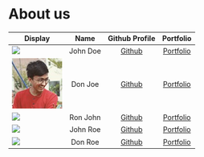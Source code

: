 # About us

Display | Name |               Github Profile                | Portfolio 
--------|:----:|:-------------------------------------------:|:---------:
![](https://via.placeholder.com/100.png?text=Photo) | John Doe |        [Github](https://github.com/)        | [Portfolio](docs/team/johndoe.md)
![](./team/images/Shyam.jpg) | Don Joe | [Github](https://github.com/ShyamKrishna33) | [Portfolio](./team/shyamKrishna.md)
![](https://via.placeholder.com/100.png?text=Photo) | Ron John |        [Github](https://github.com/)        | [Portfolio](docs/team/johndoe.md)
![](https://via.placeholder.com/100.png?text=Photo) | John Roe |        [Github](https://github.com/)        | [Portfolio](docs/team/johndoe.md)
![](https://via.placeholder.com/100.png?text=Photo) | Don Roe |        [Github](https://github.com/)        | [Portfolio](docs/team/johndoe.md)
